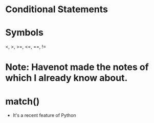 # Conditional Statements

# Symbols
 <, >, >=, <=, ==, !=

# Note: Havenot made the notes of which I already know about.

# match()
- It's a recent feature of Python